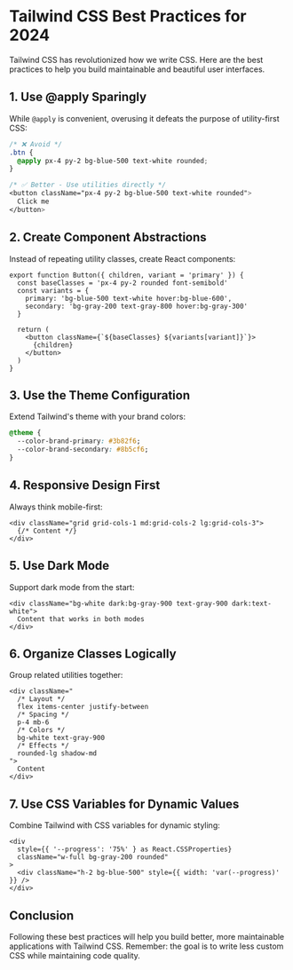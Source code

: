 # Tailwind CSS Best Practices for 2024

Tailwind CSS has revolutionized how we write CSS. Here are the best practices to help you build maintainable and beautiful user interfaces.

## 1. Use @apply Sparingly

While `@apply` is convenient, overusing it defeats the purpose of utility-first CSS:

```css
/* ❌ Avoid */
.btn {
  @apply px-4 py-2 bg-blue-500 text-white rounded;
}

/* ✅ Better - Use utilities directly */
<button className="px-4 py-2 bg-blue-500 text-white rounded">
  Click me
</button>
```

## 2. Create Component Abstractions

Instead of repeating utility classes, create React components:

```tsx
export function Button({ children, variant = 'primary' }) {
  const baseClasses = 'px-4 py-2 rounded font-semibold'
  const variants = {
    primary: 'bg-blue-500 text-white hover:bg-blue-600',
    secondary: 'bg-gray-200 text-gray-800 hover:bg-gray-300'
  }
  
  return (
    <button className={`${baseClasses} ${variants[variant]}`}>
      {children}
    </button>
  )
}
```

## 3. Use the Theme Configuration

Extend Tailwind's theme with your brand colors:

```css
@theme {
  --color-brand-primary: #3b82f6;
  --color-brand-secondary: #8b5cf6;
}
```

## 4. Responsive Design First

Always think mobile-first:

```tsx
<div className="grid grid-cols-1 md:grid-cols-2 lg:grid-cols-3">
  {/* Content */}
</div>
```

## 5. Use Dark Mode

Support dark mode from the start:

```tsx
<div className="bg-white dark:bg-gray-900 text-gray-900 dark:text-white">
  Content that works in both modes
</div>
```

## 6. Organize Classes Logically

Group related utilities together:

```tsx
<div className="
  /* Layout */
  flex items-center justify-between
  /* Spacing */
  p-4 mb-6
  /* Colors */
  bg-white text-gray-900
  /* Effects */
  rounded-lg shadow-md
">
  Content
</div>
```

## 7. Use CSS Variables for Dynamic Values

Combine Tailwind with CSS variables for dynamic styling:

```tsx
<div 
  style={{ '--progress': '75%' } as React.CSSProperties}
  className="w-full bg-gray-200 rounded"
>
  <div className="h-2 bg-blue-500" style={{ width: 'var(--progress)' }} />
</div>
```

## Conclusion

Following these best practices will help you build better, more maintainable applications with Tailwind CSS. Remember: the goal is to write less custom CSS while maintaining code quality.

